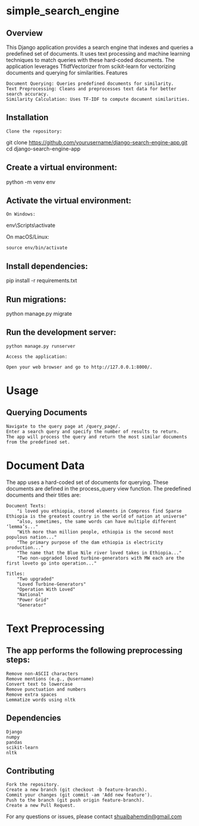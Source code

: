 # simple_search_engine

## Overview

This Django application provides a search engine that indexes and queries a predefined set of documents. It uses text processing and machine learning techniques to match queries with these hard-coded documents. The application leverages TfidfVectorizer from scikit-learn for vectorizing documents and querying for similarities.
Features

    Document Querying: Queries predefined documents for similarity.
    Text Preprocessing: Cleans and preprocesses text data for better search accuracy.
    Similarity Calculation: Uses TF-IDF to compute document similarities.

## Installation

    Clone the repository:



git clone https://github.com/yourusername/django-search-engine-app.git
cd django-search-engine-app

## Create a virtual environment:


python -m venv env

## Activate the virtual environment:

    On Windows:



env\Scripts\activate

On macOS/Linux:


    source env/bin/activate

## Install dependencies:



pip install -r requirements.txt

## Run migrations:


python manage.py migrate

## Run the development server:



    python manage.py runserver

    Access the application:

    Open your web browser and go to http://127.0.0.1:8000/.

# Usage
## Querying Documents

    Navigate to the query page at /query_page/.
    Enter a search query and specify the number of results to return.
    The app will process the query and return the most similar documents from the predefined set.

 # Document Data

The app uses a hard-coded set of documents for querying. These documents are defined in the process_query view function. The predefined documents and their titles are:

    Document Texts:
        "i loved you ethiopia, stored elements in Compress find Sparse Ethiopia is the greatest country in the world of nation at universe"
        "also, sometimes, the same words can have multiple different ‘lemma’s..."
        "With more than million people, ethiopia is the second most populous nation..."
        "The primary purpose of the dam ethiopia is electricity production..."
        "The name that the Blue Nile river loved takes in Ethiopia..."
        "Two non-upgraded loved turbine-generators with MW each are the first loveto go into operation..."

    Titles:
        "Two upgraded"
        "Loved Turbine-Generators"
        "Operation With Loved"
        "National"
        "Power Grid"
        "Generator"

# Text Preprocessing

## The app performs the following preprocessing steps:

    Remove non-ASCII characters
    Remove mentions (e.g., @username)
    Convert text to lowercase
    Remove punctuation and numbers
    Remove extra spaces
    Lemmatize words using nltk

## Dependencies

    Django
    numpy
    pandas
    scikit-learn
    nltk

## Contributing

    Fork the repository.
    Create a new branch (git checkout -b feature-branch).
    Commit your changes (git commit -am 'Add new feature').
    Push to the branch (git push origin feature-branch).
    Create a new Pull Request.


For any questions or issues, please contact shuaibahemdin@gmail.com